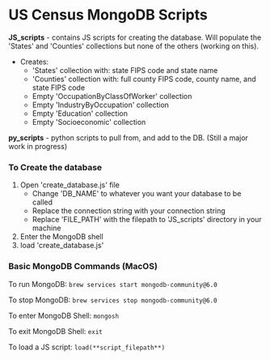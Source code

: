 # US Census MongoDB Scripts

**JS_scripts** - contains JS scripts for creating the database. Will populate the 'States' and 'Counties' collections but none of the others (working on this).
- Creates:
    - 'States' collection with: state FIPS code and state name
    - 'Counties' collection with: full county FIPS code, county name, and state FIPS code
    - Empty 'OccupationByClassOfWorker' collection
    - Empty 'IndustryByOccupation' collection
    - Empty 'Education' collection
    - Empty 'Socioeconomic' collection

**py_scripts** - python scripts to pull from, and add to the DB. (Still a major work in progress)

### To Create the database

1.  Open 'create_database.js' file
    - Change 'DB_NAME' to whatever you want your database to be called
    - Replace the connection string with your connection string
    - Replace 'FILE_PATH' with the filepath to 'JS_scripts' directory in your machine
2.  Enter the MongoDB shell
3.  load 'create_database.js'

### Basic MongoDB Commands (MacOS)

To run MongoDB:
``` brew services start mongodb-community@6.0 ```

To stop MongoDB:
``` brew services stop mongodb-community@6.0 ```

To enter MongoDB Shell:
``` mongosh ```

To exit MongoDB Shell:
``` exit ```

To load a JS script: 
``` load(**script_filepath**) ```
